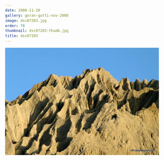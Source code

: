 ```yaml
---
date: 2008-11-20
gallery: goran-gatti-nov-2008
image: dsc07203.jpg
order: 78
thumbnail: dsc07203-thumb.jpg
title: dsc07203
---
```


![dsc07203](./dsc07203.jpg)